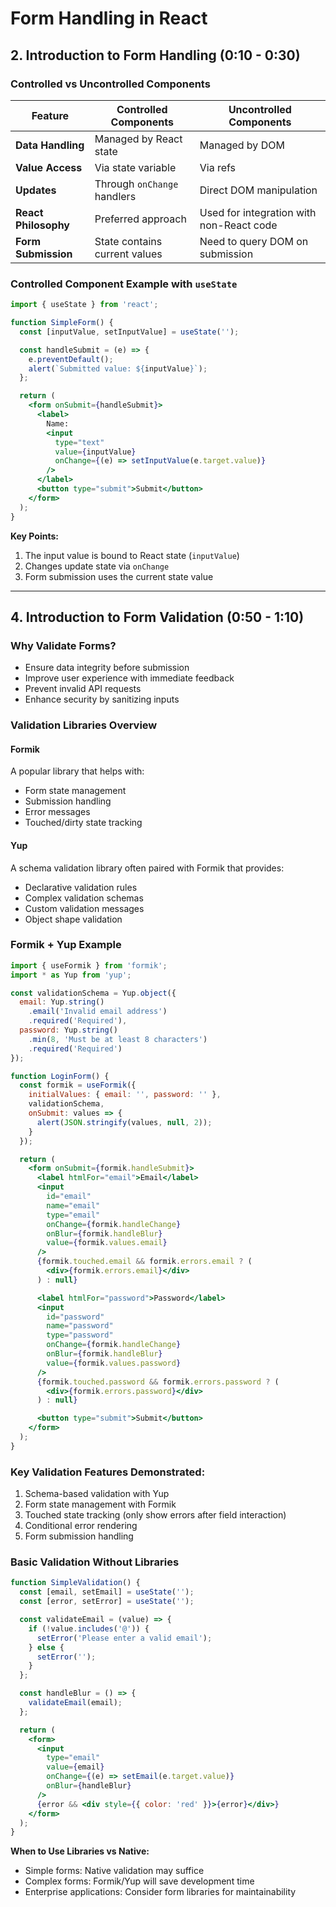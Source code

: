 # Form Handling in React

## 2. Introduction to Form Handling (0:10 - 0:30)

### Controlled vs Uncontrolled Components

| Feature               | Controlled Components                          | Uncontrolled Components                |
|-----------------------|-----------------------------------------------|----------------------------------------|
| **Data Handling**     | Managed by React state                        | Managed by DOM                         |
| **Value Access**      | Via state variable                            | Via refs                               |
| **Updates**           | Through `onChange` handlers                   | Direct DOM manipulation                |
| **React Philosophy**  | Preferred approach                            | Used for integration with non-React code |
| **Form Submission**   | State contains current values                 | Need to query DOM on submission        |

### Controlled Component Example with `useState`

```jsx
import { useState } from 'react';

function SimpleForm() {
  const [inputValue, setInputValue] = useState('');

  const handleSubmit = (e) => {
    e.preventDefault();
    alert(`Submitted value: ${inputValue}`);
  };

  return (
    <form onSubmit={handleSubmit}>
      <label>
        Name:
        <input 
          type="text" 
          value={inputValue}
          onChange={(e) => setInputValue(e.target.value)}
        />
      </label>
      <button type="submit">Submit</button>
    </form>
  );
}
```

**Key Points:**
1. The input value is bound to React state (`inputValue`)
2. Changes update state via `onChange`
3. Form submission uses the current state value

---

## 4. Introduction to Form Validation (0:50 - 1:10)

### Why Validate Forms?
- Ensure data integrity before submission
- Improve user experience with immediate feedback
- Prevent invalid API requests
- Enhance security by sanitizing inputs

### Validation Libraries Overview

#### Formik
A popular library that helps with:
- Form state management
- Submission handling
- Error messages
- Touched/dirty state tracking

#### Yup
A schema validation library often paired with Formik that provides:
- Declarative validation rules
- Complex validation schemas
- Custom validation messages
- Object shape validation

### Formik + Yup Example

```jsx
import { useFormik } from 'formik';
import * as Yup from 'yup';

const validationSchema = Yup.object({
  email: Yup.string()
    .email('Invalid email address')
    .required('Required'),
  password: Yup.string()
    .min(8, 'Must be at least 8 characters')
    .required('Required')
});

function LoginForm() {
  const formik = useFormik({
    initialValues: { email: '', password: '' },
    validationSchema,
    onSubmit: values => {
      alert(JSON.stringify(values, null, 2));
    }
  });

  return (
    <form onSubmit={formik.handleSubmit}>
      <label htmlFor="email">Email</label>
      <input
        id="email"
        name="email"
        type="email"
        onChange={formik.handleChange}
        onBlur={formik.handleBlur}
        value={formik.values.email}
      />
      {formik.touched.email && formik.errors.email ? (
        <div>{formik.errors.email}</div>
      ) : null}

      <label htmlFor="password">Password</label>
      <input
        id="password"
        name="password"
        type="password"
        onChange={formik.handleChange}
        onBlur={formik.handleBlur}
        value={formik.values.password}
      />
      {formik.touched.password && formik.errors.password ? (
        <div>{formik.errors.password}</div>
      ) : null}

      <button type="submit">Submit</button>
    </form>
  );
}
```

### Key Validation Features Demonstrated:
1. Schema-based validation with Yup
2. Form state management with Formik
3. Touched state tracking (only show errors after field interaction)
4. Conditional error rendering
5. Form submission handling

### Basic Validation Without Libraries

```jsx
function SimpleValidation() {
  const [email, setEmail] = useState('');
  const [error, setError] = useState('');

  const validateEmail = (value) => {
    if (!value.includes('@')) {
      setError('Please enter a valid email');
    } else {
      setError('');
    }
  };

  const handleBlur = () => {
    validateEmail(email);
  };

  return (
    <form>
      <input
        type="email"
        value={email}
        onChange={(e) => setEmail(e.target.value)}
        onBlur={handleBlur}
      />
      {error && <div style={{ color: 'red' }}>{error}</div>}
    </form>
  );
}
```

**When to Use Libraries vs Native:**
- Simple forms: Native validation may suffice
- Complex forms: Formik/Yup will save development time
- Enterprise applications: Consider form libraries for maintainability
